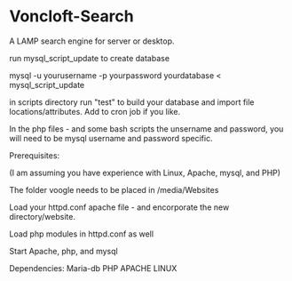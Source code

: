 # Voncloft-Search
A LAMP search engine for server or desktop.

run mysql_script_update to create database 

mysql -u yourusername -p yourpassword yourdatabase < mysql_script_update

in scripts directory run "test" to build your database and import file locations/attributes. Add to cron job if you like.

In the php files - and some bash scripts the unsername and password, you will need to be mysql username and password specific. 

Prerequisites:

(I am assuming you have experience with Linux, Apache, mysql, and PHP)

The folder voogle needs to be placed in /media/Websites

Load your httpd.conf apache file - and encorporate the new directory/website.

Load php modules in httpd.conf as well

Start Apache, php, and mysql

Dependencies:
Maria-db
PHP
APACHE
LINUX
